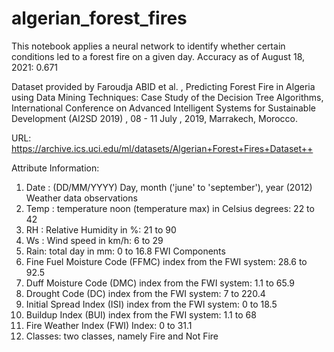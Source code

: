 # algerian_forest_fires

This notebook applies a neural network to identify whether certain conditions led to a forest fire on a given day. 
Accuracy as of August 18, 2021: 0.671

Dataset provided by Faroudja ABID et al. , Predicting Forest Fire in Algeria using Data Mining Techniques: Case Study of the Decision Tree Algorithms, International Conference on Advanced Intelligent Systems for Sustainable Development (AI2SD 2019) , 08 - 11 July , 2019, Marrakech, Morocco.

URL: https://archive.ics.uci.edu/ml/datasets/Algerian+Forest+Fires+Dataset++

Attribute Information:

1. Date : (DD/MM/YYYY) Day, month ('june' to 'september'), year (2012)
Weather data observations
2. Temp : temperature noon (temperature max) in Celsius degrees: 22 to 42
3. RH : Relative Humidity in %: 21 to 90
4. Ws : Wind speed in km/h: 6 to 29
5. Rain: total day in mm: 0 to 16.8
FWI Components
6. Fine Fuel Moisture Code (FFMC) index from the FWI system: 28.6 to 92.5
7. Duff Moisture Code (DMC) index from the FWI system: 1.1 to 65.9
8. Drought Code (DC) index from the FWI system: 7 to 220.4
9. Initial Spread Index (ISI) index from the FWI system: 0 to 18.5
10. Buildup Index (BUI) index from the FWI system: 1.1 to 68
11. Fire Weather Index (FWI) Index: 0 to 31.1
12. Classes: two classes, namely Fire and Not Fire
